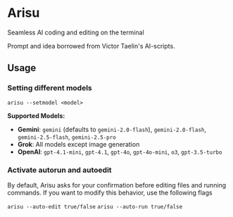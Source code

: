 # Arisu

Seamless AI coding and editing on the terminal

Prompt and idea borrowed from Victor Taelin's AI-scripts.

## Usage

### Setting different models
`arisu --setmodel <model>`

**Supported Models:**
- **Gemini**: `gemini` (defaults to `gemini-2.0-flash`), `gemini-2.0-flash`, `gemini-2.5-flash`, `gemini-2.5-pro`
- **Grok**: All models except image generation
- **OpenAI**: `gpt-4.1-mini`, `gpt-4.1`, `gpt-4o`, `gpt-4o-mini`, `o3`, `gpt-3.5-turbo`

### Activate autorun and autoedit

By default, Arisu asks for your confirmation before editing files and running commands.
If you want to modify this behavior, use the following flags

`arisu --auto-edit true/false`
`arisu --auto-run true/false`
